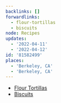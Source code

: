 ```yaml
---
backlinks: []
forwardlinks:
  - flour-tortillas
  - biscuits
node: Recipes
updates:
  - '2022-04-11'
  - '2022-04-12'
id: '81582499'
places:
  - 'Berkeley, CA'
  - 'Berkeley, CA'
---
```

- [Flour Tortillas](flour-tortillas.md)
- [Biscuits](biscuits.md)
